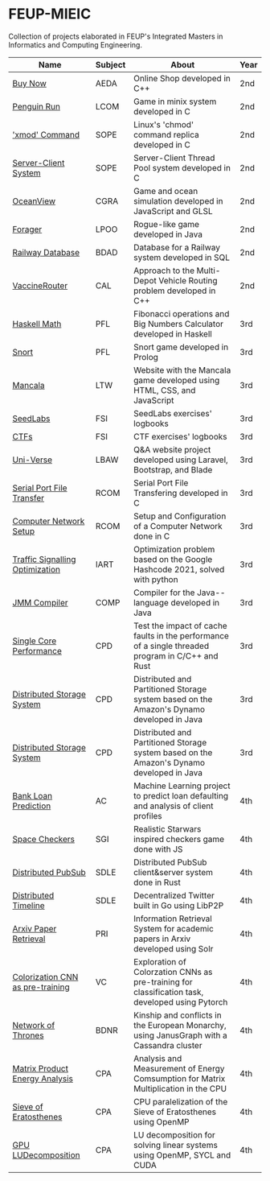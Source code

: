 # FEUP-MIEIC

Collection of projects elaborated in FEUP's Integrated Masters in Informatics and Computing Engineering.

| Name                     | Subject  | About                                          | Year |
|--------------------------|------|------------------------------------------------|------|
| [Buy Now](https://github.com/SergioEstevao11/ONLINE-SHOP/tree/main/PART_2)              | AEDA    | Online Shop developed in C++                       | 2nd  |
| [Penguin Run](https://github.com/SergioEstevao11/FEUP-LCOM/tree/master/proj)              | LCOM    | Game in minix system developed in C                        | 2nd  |
| ['xmod' Command](https://github.com/SergioEstevao11/sope-mp1) | SOPE | Linux's 'chmod' command replica developed in C | 2nd |
| [Server-Client System](https://github.com/SergioEstevao11/sope-mp2) | SOPE | Server-Client Thread Pool system developed in C | 2nd |
| [OceanView](https://github.com/SergioEstevao11/FEUP-CGRA/tree/master/project) | CGRA | Game and ocean simulation developed in JavaScript and GLSL | 2nd |
| [Forager](https://github.com/SergioEstevao11/LPOO-projeto)              | LPOO    | Rogue-like game developed in Java           | 2nd  |
| [Railway Database](https://github.com/SergioEstevao11/BDAD) | BDAD | Database for a Railway system developed in SQL | 2nd |
| [VaccineRouter](https://github.com/SergioEstevao11/CAL-Projeto/tree/master/VaccineRouter) | CAL | Approach to the Multi-Depot Vehicle Routing problem developed in C++ | 2nd |
| [Haskell Math](https://github.com/SergioEstevao11/FEUP-PFL-TP1/tree/main/PFL_TP1_G5_06) | PFL | Fibonacci operations and Big Numbers Calculator developed in Haskell | 3rd |
| [Snort](https://github.com/SergioEstevao11/Snort)                    | PFL    | Snort game developed in Prolog        | 3rd  |
| [Mancala](https://github.com/SergioEstevao11/FEUP-LTW) | LTW | Website with the Mancala game developed using HTML, CSS, and JavaScript | 3rd |
| [SeedLabs](https://github.com/SergioEstevao11/FSI-LOGBOOKS) | FSI | SeedLabs exercises' logbooks | 3rd |
| [CTFs](https://github.com/SergioEstevao11/FSI-LOGBOOKS) | FSI | CTF exercises' logbooks | 3rd |
| [Uni-Verse](https://github.com/SergioEstevao11/FEUP-LBAW) | LBAW | Q&A website project developed using Laravel, Bootstrap, and Blade | 3rd | 
| [Serial Port File Transfer](https://github.com/SergioEstevao11/RCOM/tree/main/project1) | RCOM | Serial Port File Transfering developed in C | 3rd |
| [Computer Network Setup](https://github.com/SergioEstevao11/RCOM/tree/main/project2) | RCOM | Setup and Configuration of a Computer Network done in C | 3rd |
| [Traffic Signalling Optimization](https://github.com/SergioEstevao11/FEUP-IART-Optimization) | IART | Optimization problem based on the Google Hashcode 2021, solved with python | 3rd | 
| [JMM Compiler](https://github.com/SergioEstevao11/JmmCompiler) | COMP | Compiler for the Java-- language developed in Java | 3rd | 
| [Single Core Performance](https://github.com/SergioEstevao11/CPD-Projects/tree/main/assign1) | CPD | Test the impact of cache faults in the performance of a single threaded program in C/C++ and Rust | 3rd |
| [Distributed Storage System](https://github.com/SergioEstevao11/CPD-Projects/tree/main/assign2) | CPD |  Distributed and Partitioned Storage system based on the Amazon's Dynamo developed in Java | 3rd | 
| [Distributed Storage System](https://github.com/SergioEstevao11/CPD-Projects/tree/main/assign2) | CPD |  Distributed and Partitioned Storage system based on the Amazon's Dynamo developed in Java | 3rd |
| [Bank Loan Prediction](https://github.com/SergioEstevao11/FEUP-AC#bank-loan-prediction-machine-learning) | AC | Machine Learning project to predict loan defaulting and analysis of client profiles | 4th |
| [Space Checkers](https://github.com/SergioEstevao11/FEUP-SGI) | SGI |  Realistic Starwars inspired checkers game done with JS | 4th |
| [Distributed PubSub](https://github.com/SergioEstevao11/FEUP-SDLE-DistributedPubSub) | SDLE |  Distributed PubSub client&server system done in Rust | 4th |
| [Distributed Timeline](https://github.com/SergioEstevao11/FEUP-SDLE-DistributedTimeline) | SDLE |  Decentralized Twitter built in Go using LibP2P | 4th |
| [Arxiv Paper Retrieval](https://github.com/SergioEstevao11/FEUP-PRI) | PRI |   Information Retrieval System for academic papers in Arxiv developed using Solr | 4th |
| [Colorization CNN as pre-training](https://github.com/SergioEstevao11/FEUP-VC/tree/main/project2) | VC | Exploration of Colorzation CNNs as pre-training for classification task, developed using Pytorch | 4th |
| [Network of Thrones](https://github.com/SergioEstevao11/FEUP-BDNR) | BDNR |   Kinship and conflicts in the European Monarchy, using JanusGraph with a Cassandra cluster | 4th |
| [Matrix Product Energy Analysis](https://github.com/SergioEstevao11/FEUP-CPA-MatrixProduct) | CPA |   Analysis and Measurement of Energy Comsumption for Matrix Multiplication in the CPU | 4th |
| [Sieve of Eratosthenes](https://github.com/SergioEstevao11/FEUP-CPA-SieveOfEratosthenes) | CPA | CPU paralelization of the Sieve of Eratosthenes using OpenMP | 4th |
| [GPU LUDecomposition](https://github.com/SergioEstevao11/FEUP-CPA-LUDecomposition) | CPA |  LU decomposition for solving linear systems using OpenMP, SYCL and CUDA | 4th |